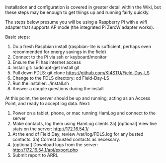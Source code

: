 Installation and configuration is covered in greater detail within the Wiki, but these steps may be enough to get
things up and running fairly quickly.

The steps below presume you will be using a Raspberry Pi with a wifi adapter that supports AP mode (the integrated Pi ZeroW adapter
works).

Basic steps:
1) Do a fresh Raspbian install (raspbian-lite is sufficient, perhaps even recommended for energy savings in the field)
2) Connect to the Pi via ssh or keyboard/monitor
3) Ensure the Pi has internet access
4) Install git: sudo apt-get install git
5) Pull down FDLS: git clone https://github.com/KI4STU/Field-Day-LS
6) Change to the FDLS directory: cd Field-Day-LS
7) Run the installer: ./install.sh
8) Answer a couple questions during the install

At this point, the server should be up and running, acting as an Access Point, and ready to accept log data. Next:
1) Power on a tablet, phone, or mac running HamLog and connect to the server
2) Make contacts, log them using HamLog clients
2a) [optional] View live stats on the server: http://172.16.54.1/
3) At the end of Field Day, review /var/log/FDLS.log for any busted contacts.
3a) Correct busted contacts as necessary.
4) [optional] Download logs from the server: http://172.16.54.1/api/export.php
5) Submit report to ARRL
